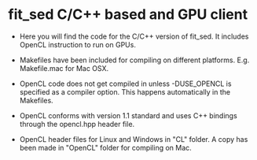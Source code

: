 # fit_sed C/C++ based and GPU client

- Here you will find the code for the C/C++ version of fit_sed. It includes OpenCL instruction to run on GPUs.

- Makefiles have been included for compiling on different platforms. E.g. Makefile.mac for Mac OSX.

- OpenCL code does not get compiled in unless -DUSE_OPENCL is specified as a compiler option. This happens automatically in the Makefiles.

- OpenCL conforms with version 1.1 standard and uses C++ bindings through the opencl.hpp header file.

- OpenCL header files for Linux and Windows in "CL" folder. A copy has been made in "OpenCL" folder for compiling on Mac.
